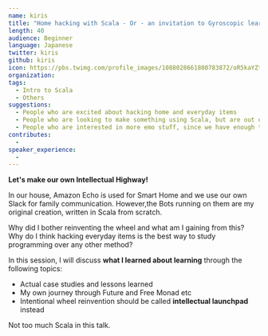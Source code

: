 ```yaml
---
name: kiris
title: "Home hacking with Scala - Or - an invitation to Gyroscopic learning"
length: 40
audience: Beginner
language: Japanese
twitter: kiris
github: kiris
icon: https://pbs.twimg.com/profile_images/1088028661800783872/oR5kaYZt_400x400.jpg
organization:
tags:
  - Intro to Scala
  - Others
suggestions:
  - People who are excited about hacking home and everyday items
  - People who are looking to make something using Scala, but are out of ideas
  - People who are interested in more emo stuff, since we have enough tech talks
contributes:
  - 
speaker_experience:
  - 
---
```

**Let's make our own Intellectual Highway!**

In our house, Amazon Echo is used for Smart Home and we use our own Slack for family communication. However,the Bots running on them are my original creation, written in Scala from scratch.

Why did I bother reinventing the wheel and what am I gaining from this?
Why do I think hacking everyday items is the best way to study programming over any other method?

In this session, I will discuss **what I learned about learning** through the following topics:

- Actual case studies and lessons learned
- My own journey through Future and Free Monad etc
- Intentional wheel reinvention should be called **intellectual launchpad** instead

Not too much Scala in this talk.
